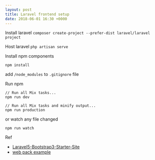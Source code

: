 ```yaml
---
layout: post
title: Laravel frontend setup
date: 2018-06-01 16:30 +0000
---
```



Install laravel
`composer create-project --prefer-dist laravel/laravel project`


Host laravel
`php artisan serve`



Install npm components
```
npm install
```

add `/node_modules` to `.gitignore` file


Run npm
```
// Run all Mix tasks...
npm run dev

// Run all Mix tasks and minify output...
npm run production
```

or watch any file changed
```
npm run watch
```








Ref
 - [Laravel5-Bootstrap3-Starter-Site](https://github.com/Askedio/Laravel5-Bootstrap3-Starter-Site) 
 - [web pack example](https://github.com/ehsanhasani/laravel-5-angular-4/blob/master/webpack.mix.js)